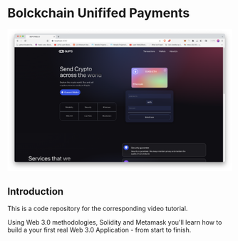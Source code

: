 # Bolckchain Unififed Payments

![HomeScreen](https://raw.githubusercontent.com/Saibejjani/web3payments/main/client/images/sample/HomeScreen.png)

## Introduction

This is a code repository for the corresponding video tutorial.

Using Web 3.0 methodologies, Solidity and Metamask you'll learn how to build a your first real Web 3.0 Application - from start to finish.
